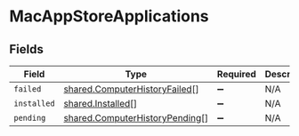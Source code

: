 # MacAppStoreApplications


## Fields

| Field                                                                                   | Type                                                                                    | Required                                                                                | Description                                                                             |
| --------------------------------------------------------------------------------------- | --------------------------------------------------------------------------------------- | --------------------------------------------------------------------------------------- | --------------------------------------------------------------------------------------- |
| `failed`                                                                                | [shared.ComputerHistoryFailed](../../../sdk/models/shared/computerhistoryfailed.md)[]   | :heavy_minus_sign:                                                                      | N/A                                                                                     |
| `installed`                                                                             | [shared.Installed](../../../sdk/models/shared/installed.md)[]                           | :heavy_minus_sign:                                                                      | N/A                                                                                     |
| `pending`                                                                               | [shared.ComputerHistoryPending](../../../sdk/models/shared/computerhistorypending.md)[] | :heavy_minus_sign:                                                                      | N/A                                                                                     |